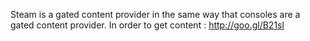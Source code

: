 Steam is a gated content provider in the same way that consoles are a gated content provider. In order to get content : http://goo.gl/B21sl